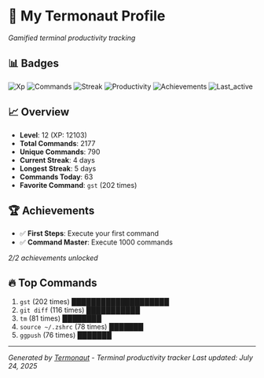 # 🚀 My Termonaut Profile

*Gamified terminal productivity tracking*

## 📊 Badges

![Xp](https://img.shields.io/badge/XP-Level+12+%2812103%2F16900%29-blue?style=flat-square&logo=terminal&logoColor=white) ![Commands](https://img.shields.io/badge/Commands-2177-blue?style=flat-square&logo=terminal&logoColor=white) ![Streak](https://img.shields.io/badge/Streak-4+days-green?style=flat-square&logo=terminal&logoColor=white) ![Productivity](https://img.shields.io/badge/Productivity-80.0%25-green?style=flat-square&logo=terminal&logoColor=white) ![Achievements](https://img.shields.io/badge/Achievements-5%2F10-blue?style=flat-square&logo=terminal&logoColor=white) ![Last_active](https://img.shields.io/badge/Last+Active-8h+ago-yellow?style=flat-square&logo=terminal&logoColor=white) 

## 📈 Overview

- **Level**: 12 (XP: 12103)
- **Total Commands**: 2177
- **Unique Commands**: 790
- **Current Streak**: 4 days
- **Longest Streak**: 5 days
- **Commands Today**: 63
- **Favorite Command**: `gst` (202 times)

## 🏆 Achievements

- ✅ **First Steps**: Execute your first command
- ✅ **Command Master**: Execute 1000 commands

*2/2 achievements unlocked*

## 🔥 Top Commands

1. `gst` (202 times) ████████████████████
2. `git diff` (116 times) ███████████
3. `tm` (81 times) ████████
4. `source ~/.zshrc` (78 times) ███████
5. `ggpush` (76 times) ███████

---

*Generated by [Termonaut](https://github.com/oiahoon/termonaut) - Terminal productivity tracker*
*Last updated: July 24, 2025*
